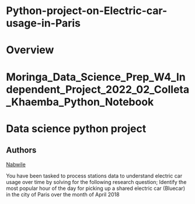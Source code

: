 # Python-project-on-Electric-car-usage-in-Paris
# Overview
# Moringa_Data_Science_Prep_W4_Independent_Project_2022_02_Colleta_Khaemba_Python_Notebook

# Data science python project
## Authors
[Nabwile](https://github.com/Nabwile)

You have been tasked to process stations data to understand electric car usage over time by solving for the following research question; Identify the most popular hour of the day for picking up a shared electric car (Bluecar) in the city of Paris over the month of April 2018
